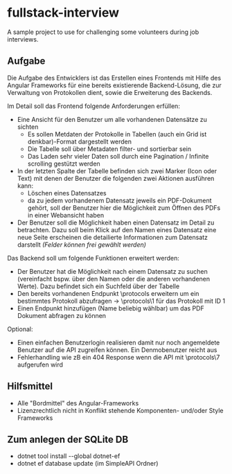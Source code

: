 # fullstack-interview
A sample project to use for challenging some volunteers during job interviews.

## Aufgabe

Die Aufgabe des Entwicklers ist das Erstellen eines Frontends mit Hilfe des Angular Frameworks für eine bereits existierende Backend-Lösung, die zur Verwaltung von Protokollen dient, sowie die Erweiterung des Backends.

Im Detail soll das Frontend folgende Anforderungen erfüllen:
  - Eine Ansicht für den Benutzer um alle vorhandenen Datensätze zu sichten
    * Es sollen Metdaten der Protokolle in Tabellen (auch ein  Grid ist denkbar)-Format dargestellt werden
    * Die Tabelle soll über Metadaten filter- und sortierbar sein
    * Das Laden sehr vieler Daten soll durch eine Pagination / Infinite scrolling gestützt werden
  - In der letzten Spalte der Tabelle befinden sich zwei Marker (Icon oder Text) mit denen der Benutzer die folgenden zwei Aktionen ausführen kann:
    - Löschen eines Datensatzes
    - da zu jedem vorhandenem Datensatz jeweils ein PDF-Dokument gehört, soll der Benutzer hier die Möglichkeit zum Öffnen des PDFs in einer Webansicht haben
  - Der Benutzer soll die Möglichkeit haben einen Datensatz im Detail zu betrachten. Dazu soll beim Klick auf den Namen eines Datensatz eine neue Seite erscheinen die detailierte Informationen zum Datensatz darstellt _(Felder können frei gewählt werden)_

Das Backend soll um folgende Funktionen erweitert werden:
  - Der Benutzer hat die Möglichkeit nach einem Datensatz zu suchen (vereinfacht bspw. über den Namen oder die anderen vorhandenen Werte). Dazu befindet sich ein Suchfeld über der Tabelle
  - Den bereits vorhandenen Endpunkt \protocols erweitern um ein bestimmtes Protokoll abzufragen -> \protocols\1 für das Protokoll mit ID 1
  - Einen Endpunkt hinzufügen (Name beliebig wählbar) um das PDF Dokument abfragen zu können
  
  Optional:
  - Einen einfachen Benutzerlogin realisieren damit nur noch angemeldete Benutzer auf die API zugreifen können. Ein Denmobenutzer reicht aus
  - Fehlerhandling wie zB ein 404 Response wenn die API mit \protocols\7 aufgerufen wird
 
## Hilfsmittel

- Alle "Bordmittel" des Angular-Frameworks
- Lizenzrechtlich nicht in Konflikt stehende Komponenten- und/oder Style Frameworks

## Zum anlegen der SQLite DB
- dotnet tool install --global dotnet-ef
- dotnet ef database update (im SimpleAPI Ordner)
